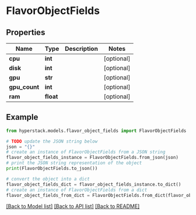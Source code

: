 # FlavorObjectFields


## Properties

Name | Type | Description | Notes
------------ | ------------- | ------------- | -------------
**cpu** | **int** |  | [optional] 
**disk** | **int** |  | [optional] 
**gpu** | **str** |  | [optional] 
**gpu_count** | **int** |  | [optional] 
**ram** | **float** |  | [optional] 

## Example

```python
from hyperstack.models.flavor_object_fields import FlavorObjectFields

# TODO update the JSON string below
json = "{}"
# create an instance of FlavorObjectFields from a JSON string
flavor_object_fields_instance = FlavorObjectFields.from_json(json)
# print the JSON string representation of the object
print(FlavorObjectFields.to_json())

# convert the object into a dict
flavor_object_fields_dict = flavor_object_fields_instance.to_dict()
# create an instance of FlavorObjectFields from a dict
flavor_object_fields_from_dict = FlavorObjectFields.from_dict(flavor_object_fields_dict)
```
[[Back to Model list]](../README.md#documentation-for-models) [[Back to API list]](../README.md#documentation-for-api-endpoints) [[Back to README]](../README.md)


